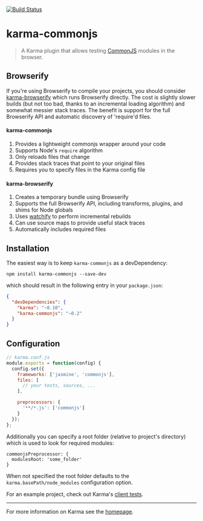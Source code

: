 [![Build Status](https://travis-ci.org/karma-runner/karma-commonjs.svg?branch=master)](https://travis-ci.org/karma-runner/karma-commonjs)

# karma-commonjs

> A Karma plugin that allows testing [CommonJS] modules in the browser.

## Browserify

If you're using Browserify to compile your projects, you should consider [karma-browserify](https://github.com/Nikku/karma-browserify) which runs Browserify directly. The cost is slightly slower builds (but not too bad, thanks to an incremental loading algorithm) and somewhat messier stack traces. The benefit is support for the full Browserify API and automatic discovery of 'require'd files.

#### karma-commonjs
1. Provides a lightweight commonjs wrapper around your code
2. Supports Node's `require` algorithm
3. Only reloads files that change
4. Provides stack traces that point to your original files
5. Requires you to specify files in the Karma config file

#### karma-browserify
1. Creates a temporary bundle using Browserify
2. Supports the full Browserify API, including transforms, plugins, and shims for Node globals
3. Uses [watchify](https://github.com/substack/watchify) to perform incremental rebuilds
4. Can use source maps to provide useful stack traces
5. Automatically includes required files

## Installation

The easiest way is to keep `karma-commonjs` as a devDependency:

`npm install karma-commonjs --save-dev`

which should result in the following entry in your `package.json`:

```json
{
  "devDependencies": {
    "karma": "~0.10",
    "karma-commonjs": "~0.2"
  }
}
```

## Configuration
```js
// karma.conf.js
module.exports = function(config) {
  config.set({
    frameworks: ['jasmine', 'commonjs'],
    files: [
      // your tests, sources, ...
    ],

    preprocessors: {
      '**/*.js': ['commonjs']
    }
  });
};
```
Additionally you can specify a root folder (relative to project's directory) which is used to look for required modules:
```
commonjsPreprocessor: {
  modulesRoot: 'some_folder'  
}
```
When not specified the root folder defaults to the `karma.basePath/node_modules` configuration option.

For an example project, check out Karma's [client tests](https://github.com/karma-runner/karma/tree/master/test/client).

----

For more information on Karma see the [homepage].


[homepage]: http://karma-runner.github.com
[CommonJS]: http://www.commonjs.org/
[Browserify]: https://github.com/substack/node-browserify
